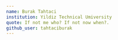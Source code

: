 ```yaml
---
name: Burak Tahtaci
institution: Yildiz Technical Umiversity
quote: If not me who? If not now when?.
github_user: tahtaciburak
---
```

